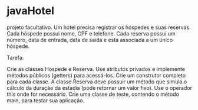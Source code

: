 # javaHotel
projeto facultativo. 
Um hotel precisa registrar os hóspedes e suas reservas. Cada hóspede possui nome, CPF e telefone. Cada reserva possui um número, data de entrada, data de saída e está associada a um único hóspede.



Tarefa:

Crie as classes Hospede e Reserva.
Use atributos privados e implemente métodos públicos (getters) para acessá-los.
Crie um construtor completo para cada classe.
A classe Reserva deve possuir um método que simula o cálculo da duração da estadia (pode retornar um valor fixo).
Use o operador this onde for necessário.
Crie uma classe de teste, contendo o método main, para testar sua aplicação.
